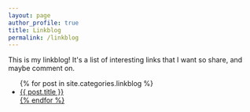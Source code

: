 ```yaml
---
layout: page
author_profile: true
title: Linkblog
permalink: /linkblog
---
```


This is my linkblog! It's a list of interesting links that I want so share, and maybe comment on.

<ul>
  {% for post in site.categories.linkblog %}
  <li>
    <a href="{{ post.url }}">{{ post.title }}</li>
  {% endfor %}
</ul>
